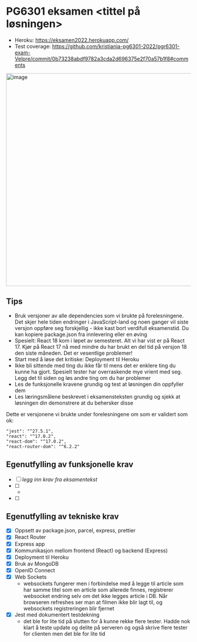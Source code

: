 # PG6301 eksamen <tittel på løsningen>

* Heroku: https://eksamen2022.herokuapp.com/
* Test coverage: https://github.com/kristiania-pg6301-2022/pgr6301-exam-Velpre/commit/0b73238abdf9782a3cda2d696375e2f70a57b1f8#comments
<img width="581" alt="image" src="https://user-images.githubusercontent.com/65472724/167040184-967be4bb-5dbc-4f5c-a8d6-c588bbae42ee.png">

## Tips

* Bruk versjoner av alle dependencies som vi brukte på forelesningene. Det skjer hele tiden endringer i JavaScript-land og noen ganger vil siste versjon oppføre seg forskjellig - ikke kast bort verdifull eksamenstid. Du kan kopiere package.json fra innlevering eller en øving
* Spesielt: React 18 kom i løpet av semesteret. Alt vi har vist er på React 17. Kjør på React 17 nå med mindre du har brukt en del tid på versjon 18 den siste måneden. Det er vesentlige problemer!
* Start med å løse det kritiske: Deployment til Heroku
* Ikke bli sittende med ting du ikke får til mens det er enklere ting du kunne ha gjort. Spesielt tester har overraskende mye vrient med seg. Legg det til siden og løs andre ting om du har problemer
* Les de funksjonelle kravene grundig og test at løsningen din oppfyller dem
* Les læringsmålene beskrevet i eksamensteksten grundig og sjekk at løsningen din demonstrere at du behersker disse

Dette er versjonene vi brukte under forelesningene om som er validert som ok:

```
"jest": "^27.5.1",
"react": "^17.0.2",
"react-dom": "^17.0.2",
"react-router-dom": "^6.2.2"
```


## Egenutfylling av funksjonelle krav

* [ ] *legg inn krav fra eksamentekst*
* [ ] *
* [ ] 


## Egenutfylling av tekniske krav

* [x] Oppsett av package.json, parcel, express, prettier
* [x] React Router
* [x] Express app
* [x] Kommunikasjon mellom frontend (React) og backend (Express)
* [x] Deployment til Heroku
* [x] Bruk av MongoDB
* [x] OpenID Connect
* [x] Web Sockets
    * websockets fungerer men i forbindelse med å legge til article som har samme titel som en article som allerede finnes, registrerer websocket endring selv om 
     det ikke legges article i DB. Når browseren refreshes ser man at filmen ikke blir lagt til, og websockets registreringen blir fjernet
* [x] Jest med dokumentert testdekning
  * det ble for lite tid på slutten for å kunne rekke flere tester. Hadde nok klart å teste update og delite på serveren og også skrive flere tester for clienten men det ble for lite tid
 

